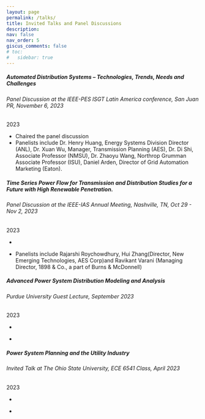 ```yaml
---
layout: page
permalink: /talks/
title: Invited Talks and Panel Discussions
description: 
nav: false
nav_order: 5
giscus_comments: false
# toc:
#   sidebar: true
---
```


<!-- <h3 style="color: #4b9cd3;" id="unc"><a href="https://unc.edu">UNC</a></h3> -->
<!-- COMP 311 (Computer Organization) -->
<!-- <div class="card mt-3">
  <div class="p-3">
    <div class="row">
      <div class="col-sm-10">
        <h5 id="comp311" class="card-title">Advanced Power System Distribution Modeling and Analysis</h5>
        <h6 class="card-subtitle font-italic">Purdue University Guest Lecture </h6>
      </div>
      <div class="col-sm-2 text-sm-right">
        <span class="badge">
          2023
        </span>
      </div>
    </div>
    <ul class="card-text font-weight-light list-group list-group-flush">
      <li class="list-group-item">
        <div class="row">
          <div class="col-sm-9">
            In 23S, I developed a SAP (Simple-As-Possible computer) program simulator, which enabled me to autograde and create a SAP programming assignment.
          </div>
          <div class="col-sm-3">
            <a href="/projects/sapsim">SAPsim</a>&nbsp;(<a href="https://github.com/jesse-wei/SAPsim">GitHub</a>)
          </div>
        </div> 
      <!-- </li>
      <li class="list-group-item">
        <div class="row">
          <div class="col-sm-9">
            I added and wrote the autograder for a new part of the ALU implementation assignment, in which students implement flag detection in the ALU.
          </div>
        </div>
      </li> 
      <!-- <li class="list-group-item">
        <div class="row">
          <div class="col-sm-9">
            I created a resource that implements and explains 12 circuits from the course.
          </div>
          <div class="col-sm-3">
            <a href="https://github.com/jesse-wei/COMP311-circuits">COMP 311 circuits</a>
          </div>
        </div>
      </li> 
      <!-- <li class="list-group-item">
        <div class="row">
          <div class="col-sm-9">
            I have written 20+ in-use quiz and exam questions. In 23S, I wrote the entirety of a brand-new Quiz 7 on the MIPS processor and control signals.
          </div>
          <div class="col-sm-3">
          </div>
        </div>
      </li>
      <li class="list-group-item">
        <div class="row">
          <div class="col-sm-9">
            I have written and released explanations for 150+ practice PollEverywhere (PEW) questions. In 23S, I held three review sessions for the entire course, with an average of 40 students at each review session.
          </div>
          <div class="col-sm-3">
            <a href="/assets/pdf/comp311/Quiz1Review.pdf" data-proofer-ignore>Quiz1</a>
            <a href="/assets/pdf/comp311/Quiz2Review.pdf" data-proofer-ignore>Quiz2</a>
            <a href="/assets/pdf/comp311/Quiz3Review.pdf" data-proofer-ignore>Quiz3</a>
            <a href="/assets/pdf/comp311/Quiz4Review.pdf" data-proofer-ignore>Quiz4</a>
            <a href="/assets/pdf/comp311/Quiz5Review.pdf" data-proofer-ignore>Quiz5</a>
            <a href="/assets/pdf/comp311/Quiz6Review.pdf" data-proofer-ignore>Quiz6</a>
            <a href="/assets/pdf/comp311/Exam1Review.pdf" data-proofer-ignore>Exam1</a>
            (These links won't work but are available on request)
          </div>
        </div>
      </li>
      <!-- <li class="list-group-item">
        <div class="row">
          <div class="col-sm-9">
            I received the <a href="https://cs.unc.edu/about/awards/department-awards/pozefsky-la-award/">Diane Pozefsky Learning Assistant Award</a>.
          </div>
          <div class="col-sm-3">
          </div>
        </div>
      </li>
    </ul>
  </div>
</div> -->


<!-- ISGT-LA panel discussion -->
<div class="card mt-3">
  <div class="p-3">
    <div class="row">
      <div class="col-sm-10">
        <h5 id="comp210" class="card-title">Automated Distribution Systems – Technologies, Trends, Needs and Challenges</h5>
        <h6 class="card-subtitle font-italic"> Panel Discussion at the IEEE-PES ISGT Latin America conference, San Juan PR, November 6, 2023</h6>
      </div>
      <div class="col-sm-2 text-sm-right">
        <span class="badge">
          2023 
        </span>
      </div>
    </div>
    <ul class="card-text font-weight-light list-group list-group-flush">
      <li class="list-group-item">
        <div class="row">
          <div class="col-sm-9">
            Chaired the panel discussion
          </div>
          <div class="col-sm-3">
          </div>
        </div>
      </li>
      <li class="list-group-item">
        <div class="row">
          <div class="col-sm-9">
           Panelists include Dr. Henry Huang, Energy Systems Division Director (ANL), Dr. Xuan Wu, Manager, Transmission Planning (AES), Dr. Di Shi, Associate Professor (NMSU), Dr. Zhaoyu Wang, Northrop Grumman Associate Professor (ISU), Daniel Arden, Director of Grid Automation Marketing (Eaton).
          </div>
          <div class="col-sm-3">
            <!-- <a href="https://docs.google.com/presentation/d/12e1sxpIHf1mICBM6xSjnnCluqbAZQcE1cxS9P-yykdk/edit?usp=sharing" target="_blank" rel="noopener noreferrer">Slides</a>  -->
          </div>
        </div>
      </li>
    </ul>
  </div>
</div>
<!-- IEEE IAS AM 2023-->
<div class="card mt-3">
  <div class="p-3">
    <div class="row">
      <div class="col-sm-10">
        <h5 id="comp210" class="card-title">Time Series Power Flow for Transmission and Distribution Studies for a Future with High Renewable Penetration. </h5>
        <h6 class="card-subtitle font-italic"> Panel Discussion at the IEEE-IAS Annual Meeting, Nashville, TN, Oct 29 - Nov 2, 2023</h6>
      </div>
      <div class="col-sm-2 text-sm-right">
        <span class="badge">
          2023 
        </span>
      </div>
    </div>
    <ul class="card-text font-weight-light list-group list-group-flush">
      <li class="list-group-item">
        <div class="row">
          <div class="col-sm-9">
            <!-- Co-Chaired the panel discussion along with Dr. Dongbo Zhao (EATON). -->
          </div>
          <div class="col-sm-3">
          </div>
        </div>
      </li>
      <li class="list-group-item">
        <div class="row">
          <div class="col-sm-9">
           Panelists include Rajarshi Roychowdhury, Hui Zhang(Director, New Emerging Technologies, AES Corp)and Ravikant Varani (Managing Director, 1898 & Co., a part of Burns & McDonnell)
          </div>
          <div class="col-sm-3">
            <!-- <a href="https://docs.google.com/presentation/d/12e1sxpIHf1mICBM6xSjnnCluqbAZQcE1cxS9P-yykdk/edit?usp=sharing" target="_blank" rel="noopener noreferrer">Slides</a>  -->
          </div>
        </div>
      </li>
    </ul>
  </div>
</div>
<!-- Power Distribution iupui (Advanced Power System Distribution Modeling and Analysis) -->
<div class="card mt-3">
  <div class="p-3">
    <div class="row">
      <div class="col-sm-10">
        <h5 id="comp210" class="card-title">Advanced Power System Distribution Modeling and Analysis</h5>
        <h6 class="card-subtitle font-italic"> Purdue University Guest Lecture, September 2023 </h6>
      </div>
      <div class="col-sm-2 text-sm-right">
        <span class="badge">
          2023 
        </span>
      </div>
    </div>
    <ul class="card-text font-weight-light list-group list-group-flush">
      <li class="list-group-item">
        <div class="row">
          <div class="col-sm-9">
            <!-- I created ~10 in-use quiz questions. -->
          </div>
          <div class="col-sm-3">
          </div>
        </div>
      </li>
      <li class="list-group-item">
        <div class="row">
          <div class="col-sm-9">
            <!-- I held 5 quiz review sessions. -->
          </div>
          <div class="col-sm-3">
            <!-- <a href="https://docs.google.com/presentation/d/12e1sxpIHf1mICBM6xSjnnCluqbAZQcE1cxS9P-yykdk/edit?usp=sharing" target="_blank" rel="noopener noreferrer">Slides</a>  -->
          </div>
        </div>
      </li>
    </ul>
  </div>
</div>

<!-- COMP 110 (Introduction to Programming and Data Science) -->
<div class="card mt-3">
  <div class="p-3">
    <div class="row">
      <div class="col-sm-10">
        <h5 id="comp110" class="card-title">Power System Planning and the Utility Industry</h5>
        <h6 class="card-subtitle font-italic">Invited Talk at The Ohio State University, ECE 6541 Class, April 2023 </h6>
      </div>
      <div class="col-sm-2 text-sm-right">
        <span class="badge">
          2023
        </span>
      </div>
    </div>
    <ul class="card-text font-weight-light list-group list-group-flush">
      <li class="list-group-item">
        <div class="row">
          <div class="col-sm-9">
            <!-- I created a Git workshop for the COMP 110 hackathon Hack110. -->
          </div>
          <div class="col-sm-3">
            <!-- <a href="https://docs.google.com/presentation/d/1EHSeRvvkmLQSM9iJL0GyXE-p_i4bnn7eMuCr-YWPQ_A/">Slides</a> -->
            <!-- <br> -->
            <!-- <a href="https://github.com/comp110git/git-workshop">GitHub</a> -->
          </div>
        </div>
      </li>
      <li class="list-group-item">
        <div class="row">
          <div class="col-sm-9">
            <!-- I created additional exercises for advanced learners. -->
          </div>
          <!-- <div class="col-sm-3">
            <a href="https://22s.comp110.com/explore/side-quest/sq01-pong.html">Pong</a>
            <br>
            <a href="https://22s.comp110.com/explore/side-quest/sq00-ttt.html">Tic-Tac-Toe</a>
            <br>
            <a href="https://22s.comp110.com/explore/pandas/exds01-cleaning.html">Data cleaning</a>
          </div> -->
        </div>
      </li>
    </ul>
  </div>
</div>

<br>

<!-- ACT -->
<!-- <h3 id="self-employed">Self-employed</h3>
<div class="card mt-3">
  <div class="p-3">
    <div class="row">
      <div class="col-sm-10">
        <h5 id="act" class="card-title">ACT</h5>
        <h6 class="card-subtitle font-italic">Jan. 2021 - June 2022: Private ACT Tutor</h6>
      </div>
    </div>
    <ul class="card-text font-weight-light list-group list-group-flush">
      <li class="list-group-item">
        <div class="row">
          <div class="col-sm-9">
            I wrote a guide to the ACT in high school and have updated it quite a bit. I also wrote about advanced math concepts on the ACT.
          </div>
          <div class="col-sm-3">
            <a href="/blog/2022/guide-to-act/">Jesse's Guide to the ACT®</a>
            <br>
            <a href="/assets/pdf/act/Advanced_Math_Concepts_for_the_ACT.pdf">Advanced Math Concepts for the ACT®</a> (<a href="https://www.overleaf.com/read/rhmqqyskcrwp">Source</a>)
          </div>
        </div>
      </li>
      <li class="list-group-item">
        <div class="row">
          <div class="col-sm-9">
            I created resources for my students and compile them on this website.
          </div>
          <div class="col-sm-3">
            <a href="/blog/2022/tutoring-notes">Notes from lessons</a>
            <a href="/blog/2022/math-gists">Math GitHub gists</a>
            <a href="/blog/2022/desmos">Desmos links</a>
          </div>
        </div>
      </li>
      <li class="list-group-item">
        <div class="row">
          <div class="col-sm-9">
            A lot of my blog post ideas came from topics I covered during my tutoring lessons. They're quite out-of-scope for the ACT because they're for a general audience, not just ACT test-takers.
          </div>
          <div class="col-sm-3">
            <a href="/blog/category/act/">Blog</a> (ACT category)
          </div>
        </div>
      </li>
    </ul>
  </div>
</div>

<!-- Separation before Giscus comments
<br> -->


